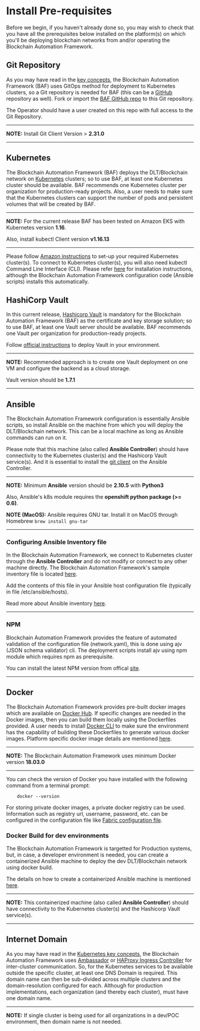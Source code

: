 [//]: # (##############################################################################################)
[//]: # (Copyright Accenture. All Rights Reserved.)
[//]: # (SPDX-License-Identifier: Apache-2.0)
[//]: # (##############################################################################################)

Install Pre-requisites
=====================

Before we begin, if you haven't already done so, you may wish to check that
you have all the prerequisites below installed on the platform(s)
on which you'll be deploying blockchain networks from and/or operating
the Blockchain Automation Framework.

## Git Repository
As you may have read in the [key concepts](keyconcepts), the Blockchain Automation Framework (BAF) uses GitOps method for deployment to Kubernetes clusters, so a Git repository is needed for BAF (this can be a [GitHub](https://github.com/) repository as well).
Fork or import the [BAF GitHub repo](https://github.com/hyperledger-labs/blockchain-automation-framework) to this Git repository.

The Operator should have a user created on this repo with full access to the Git Repository.

---
**NOTE:** Install Git Client Version > **2.31.0**

---

## Kubernetes
The Blockchain Automation Framework (BAF) deploys the DLT/Blockchain network on [Kubernetes](https://kubernetes.io/) clusters; so to use BAF, at least one Kubernetes cluster should be available.
BAF recommends one Kubernetes cluster per organization for production-ready projects. 
Also, a user needs to make sure that the Kubernetes clusters can support the number of pods and persistent volumes that will be created by BAF.

---
**NOTE:** For the current release BAF has been tested on Amazon EKS with Kubernetes version **1.16**.

Also, install kubectl Client version **v1.16.13**

---

Please follow [Amazon instructions](https://aws.amazon.com/eks/getting-started/) to set-up your required Kubernetes cluster(s).
To connect to Kubernetes cluster(s), you will also need kubectl Command Line Interface (CLI). Please refer [here](https://kubernetes.io/docs/tasks/tools/install-kubectl/) for installation instructions, although the Blockchain Automation Framework configuration code (Ansible scripts) installs this automatically.

## HashiCorp Vault
In this current release, [Hashicorp Vault](https://www.vaultproject.io/) is mandatory for the Blockchain Automation Framework (BAF) as the certificate and key storage solution; so to use BAF, at least one Vault server should be available. BAF recommends one Vault per organization for production-ready projects. 

Follow [official instructions](https://www.vaultproject.io/docs/install/) to deploy Vault in your environment. 

---
**NOTE:** Recommended approach is to create one Vault deployment on one VM and configure the backend as a cloud storage.

Vault version should be **1.7.1**

---
## Ansible

The Blockchain Automation Framework configuration is essentially Ansible scripts, so install Ansible on the machine from which you will deploy the DLT/Blockchain network. This can be a local machine as long as Ansible commands can run on it.

Please note that this machine (also called **Ansible Controller**) should have connectivity to the Kubernetes cluster(s) and the Hashicorp Vault service(s). And it is essential to install the [git client](https://git-scm.com/download) on the Ansible Controller. 

---
**NOTE:** Minimum **Ansible** version should be **2.10.5** with **Python3** 

Also, Ansible's k8s module requires the **openshift python package (>= 0.6)**.

**NOTE (MacOS):** Ansible requires GNU tar. Install it on MacOS through Homebrew `brew install gnu-tar`

---
### Configuring Ansible Inventory file

In the Blockchain Automation Framework, we connect to Kubernetes cluster through the **Ansible Controller** and do not modify or connect to any other machine directly. The Blockchain Automation Framework's sample inventory file is located [here](https://github.com/hyperledger-labs/blockchain-automation-framework/tree/main/platforms/shared/inventory/ansible_provisioners). 

Add the contents of this file in your Ansible host configuration file (typically in file /etc/ansible/hosts).

Read more about Ansible inventory [here](https://docs.ansible.com/ansible/latest/user_guide/intro_inventory.html).

---
### NPM

Blockchain Automation Framework provides the feature of automated validation of the configuration file (network.yaml), this is done using ajv (JSON schema validator) cli. The deployment scripts install ajv using npm module which requires npm as prerequisite.

You can install the latest NPM version from offical [site](https://docs.npmjs.com/downloading-and-installing-node-js-and-npm).

---
## Docker

The Blockchain Automation Framework provides pre-built docker images which are available on [Docker Hub](https://hub.docker.com/u/hyperledgerlabs). If specific changes are needed in the Docker images, then you can build them locally using the Dockerfiles provided. A user needs to install [Docker CLI](https://docs.docker.com/install/) to make sure the environment has the capability of building these Dockerfiles to generate various docker images. Platform specific docker image details are mentioned [here](./operations/configure_prerequisites.md).

---
**NOTE:** The Blockchain Automation Framework uses minimum Docker version **18.03.0**

---

You can check the version of Docker you have installed with the following
command from a terminal prompt:
```
    docker --version
```

For storing private docker images, a private docker registry can be used. Information such as registry url, username, password, etc. can be configured in the configuration file like [Fabric configuration file](./operations/fabric_networkyaml.md).

### Docker Build for dev environments

The Blockchain Automation Framework is targetted for Production systems, but, in case, a developer environment is needed, you can create a containerized Ansible machine to deploy the dev DLT/Blockchain network using docker build.  

The details on how to create a containerized Ansible machine is mentioned [here](./developer/docker-build.md).

---
**NOTE:** This containerized machine (also called **Ansible Controller**) should have connectivity to the Kubernetes cluster(s) and the Hashicorp Vault service(s).

---

## Internet Domain
As you may have read in the [Kubernetes key concepts](keyConcepts/kubernetes), the Blockchain Automation Framework uses [Ambassador](https://www.getambassador.io/about/why-ambassador/) or [HAProxy Ingress Controller](https://www.haproxy.com/documentation/hapee/1-9r1/traffic-management/kubernetes-ingress-controller/) for inter-cluster communication. So, for the Kubernetes services to be available outside the specific cluster, at least one DNS Domain is required. This domain name can then be sub-divided across multiple clusters and the domain-resolution configured for each.
Although for production implementations, each organization (and thereby each cluster), must have one domain name.

---
**NOTE:** If single cluster is being used for all organizations in a dev/POC environment, then domain name is not needed.
